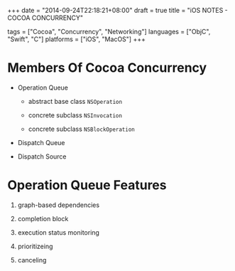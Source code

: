 +++
date        = "2014-09-24T22:18:21+08:00"
draft       = true
title       = "iOS NOTES - COCOA CONCURRENCY"

tags        = ["Cocoa", "Concurrency", "Networking"]
languages   = ["ObjC", "Swift", "C"]
platforms   = ["iOS", "MacOS"]
+++

# Members Of Cocoa Concurrency

- Operation Queue

    + abstract base class `NSOperation`

    + concrete subclass `NSInvocation`

    + concrete subclass `NSBlockOperation`

- Dispatch Queue

- Dispatch Source

# Operation Queue Features

1. graph-based dependencies

2. completion block

3. execution status monitoring

4. prioritizeing

5. canceling
